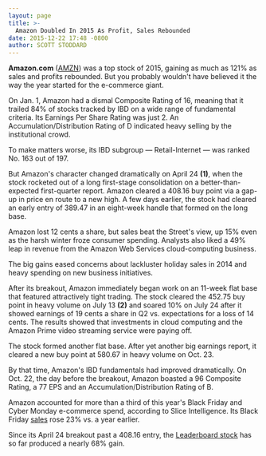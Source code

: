 ```yaml
---
layout: page
title: >-
  Amazon Doubled In 2015 As Profit, Sales Rebounded
date: 2015-12-22 17:48 -0800
author: SCOTT STODDARD
---
```





**Amazon.com** ([AMZN](https://research.investors.com/quote.aspx?symbol=AMZN)) was a top stock of 2015, gaining as much as 121% as sales and profits rebounded. But you probably wouldn't have believed it the way the year started for the e-commerce giant.

  

On Jan. 1, Amazon had a dismal Composite Rating of 16, meaning that it trailed 84% of stocks tracked by IBD on a wide range of fundamental criteria. Its Earnings Per Share Rating was just 2. An Accumulation/Distribution Rating of D indicated heavy selling by the institutional crowd.

  

To make matters worse, its IBD subgroup — Retail-Internet — was ranked No. 163 out of 197.

  

But Amazon's character changed dramatically on April 24 **(1)**, when the stock rocketed out of a long first-stage consolidation on a better-than-expected first-quarter report. Amazon cleared a 408.16 buy point via a gap-up in price en route to a new high. A few days earlier, the stock had cleared an early entry of 389.47 in an eight-week handle that formed on the long base.

  

Amazon lost 12 cents a share, but sales beat the Street's view, up 15% even as the harsh winter froze consumer spending. Analysts also liked a 49% leap in revenue from the Amazon Web Services cloud-computing business.

  

The big gains eased concerns about lackluster holiday sales in 2014 and heavy spending on new business initiatives.

  

After its breakout, Amazon immediately began work on an 11-week flat base that featured attractively tight trading. The stock cleared the 452.75 buy point in heavy volume on July 13 **(2)** and soared 10% on July 24 after it showed earnings of 19 cents a share in Q2 vs. expectations for a loss of 14 cents. The results showed that investments in cloud computing and the Amazon Prime video streaming service were paying off.

  

The stock formed another flat base. After yet another big earnings report, it cleared a new buy point at 580.67 in heavy volume on Oct. 23.

  

By that time, Amazon's IBD fundamentals had improved dramatically. On Oct. 22, the day before the breakout, Amazon boasted a 96 Composite Rating, a 77 EPS and an Accumulation/Distribution Rating of B.

  

Amazon accounted for more than a third of this year's Black Friday and Cyber Monday e-commerce spend, according to Slice Intelligence. Its Black Friday [sales](http://news.investors.com/technology/120215-783383-cyber-monday-set-holiday-shopping-record.htm) rose 23% vs. a year earlier.

  

Since its April 24 breakout past a 408.16 entry, the [Leaderboard stock](http://leaderboard.investors.com/leaderboard/leaders/default.aspx) has so far produced a nearly 68% gain.




